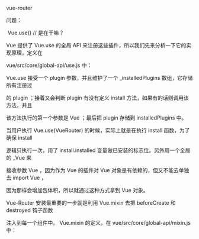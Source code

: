 vue-router

问题：

​	Vue.use()  // 是在干嘛？







Vue 提供了 Vue.use 的全局 API 来注册这些插件，所以我们先来分析⼀下它的实现原理，定义在 

vue/src/core/global-api/use.js 中： 



Vue.use 接受⼀个 plugin 参数，并且维护了⼀个 _installedPlugins 数组，它存储所有注册过 

的 plugin ；接着⼜会判断 plugin 有没有定义 install ⽅法，如果有的话则调⽤该⽅法，并且 

该⽅法执⾏的第⼀个参数是 Vue ；最后把 plugin 存储到 installedPlugins 中。 



当⽤户执⾏ Vue.use(VueRouter) 的时候，实际上就是在执⾏ install 函数，为了确保 install 

逻辑只执⾏⼀次，⽤了 install.installed 变量做已安装的标志位。另外⽤⼀个全局的 _Vue 来 

接收参数 Vue ，因为作为 Vue 的插件对 Vue 对象是有依赖的，但⼜不能去单独去 import Vue ， 

因为那样会增加包体积，所以就通过这种⽅式拿到 Vue 对象。 

Vue-Router 安装最重要的⼀步就是利⽤ Vue.mixin 去把 beforeCreate 和 destroyed 钩⼦函数 

注⼊到每⼀个组件中。 Vue.mixin 的定义，在 vue/src/core/global-api/mixin.js 中： 